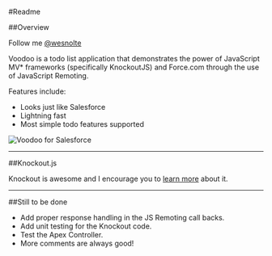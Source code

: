 #Readme


##Overview

Follow me [@wesnolte](http://twitter.com/wesnolte)

Voodoo is a todo list application that demonstrates the power of JavaScript MV* frameworks (specifically KnockoutJS) and Force.com through the use of JavaScript Remoting.

Features include:

* Looks just like Salesforce
* Lightning fast
* Most simple todo features supported

![Voodoo for Salesforce](http://i.imgur.com/rEbi8.png "Todo it now!")

----

##Knockout.js

Knockout is awesome and I encourage you to [learn more](http://learn.knockoutjs.com) about it.

-----

##Still to be done

* Add proper response handling in the JS Remoting call backs.
* Add unit testing for the Knockout code.
* Test the Apex Controller.
* More comments are always good!